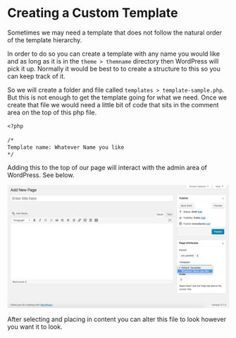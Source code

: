 # Creating a Custom Template

Sometimes we may need a template that does not follow the natural order of the template hierarchy.

In order to do so you can create a template with any name you would like and as long as it is in the `theme > themname` directory then WordPress will pick it up. Normally it would be best to to create a structure to this so you can keep track of it.

So we will create a folder and file called `templates > template-sample.php`. But this is not enough to get the template going for what we need. Once we create that file we would need a little bit of code that sits in the comment area on the top of this php file.

```
<?php

/*
Template name: Whatever Name you like
*/
```
Adding this to the top of our page will interact with the admin area of WordPress. See below.

![Custom Template File](img/template-file.png)

After selecting and placing in content you can alter this file to look however you want it to look.